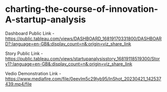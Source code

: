 # charting-the-course-of-innovation-A-startup-analysis


Dashboard Public Link - https://public.tableau.com/views/DASHBOARD_16819170331800/DASHBOARD?:language=en-GB&:display_count=n&:origin=viz_share_link

Story Public Link - https://public.tableau.com/views/startupanalysisstory_16819118519300/Story1?:language=en-GB&:display_count=n&:origin=viz_share_link

Vedio Demonstration Link - https://www.mediafire.com/file/0eevlm5c29lyb95/InShot_20230421_142537439.mp4/file
